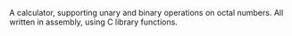 A calculator, supporting unary and binary operations on octal numbers.
All written in assembly, using C library functions.
